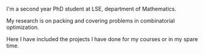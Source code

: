I'm a second year PhD student at LSE, department of Mathematics. 

My research is on packing and covering problems in combinatorial optimization. 

Here I have included the projects I have done for my courses or in my spare time. 





<!--
**mdalirrooyfard/mdalirrooyfard** is a ✨ _special_ ✨ repository because its `README.md` (this file) appears on your GitHub profile.

Here are some ideas to get you started:

- 🔭 I’m currently working on ...
- 🌱 I’m currently learning ...
- 👯 I’m looking to collaborate on ...
- 🤔 I’m looking for help with ...
- 💬 Ask me about ...
- 📫 How to reach me: ...
- 😄 Pronouns: ...
- ⚡ Fun fact: ...
-->
